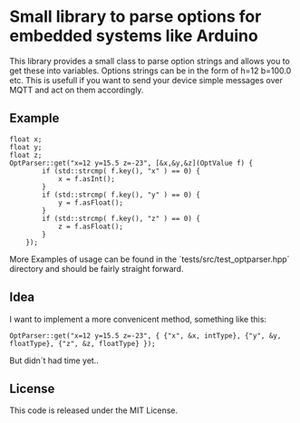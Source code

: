 # Small library to parse options for embedded systems like Arduino

This library provides a small class to parse option strings and allows you to get these into variables.
Options strings can be in the form of h=12 b=100.0 etc.
This is usefull if you want to send your device simple messages over MQTT and act on them accordingly.

## Example


```
float x;
float y;
float z;
OptParser::get("x=12 y=15.5 z=-23", [&x,&y,&z](OptValue f) {
        if (std::strcmp( f.key(), "x" ) == 0) {
            x = f.asInt();
        }
        if (std::strcmp( f.key(), "y" ) == 0) {
            y = f.asFloat();
        }
        if (std::strcmp( f.key(), "z" ) == 0) {
            z = f.asFloat();
        }
    });
```

More Examples of usage can be found in the ´tests/src/test_optparser.hpp´ directory and should be fairly straight forward.

## Idea

I want to implement a more convenicent method, something like this:

```OptParser::get("x=12 y=15.5 z=-23", { {"x", &x, intType}, {"y", &y, floatType}, {"z", &z, floatType} });```

But didn´t had time yet..

## License

This code is released under the MIT License.